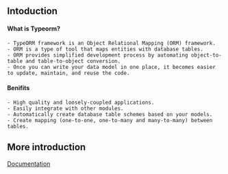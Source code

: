<!-- @format -->

## Intoduction

#### What is Typeorm?

    - TypeORM framework is an Object Relational Mapping (ORM) framework.
    - ORM is a type of tool that maps entities with database tables.
    - ORM provides simplified development process by automating object-to-table and table-to-object conversion.
    - Once you can write your data model in one place, it becomes easier to update, maintain, and reuse the code.

#### Benifits

    - High quality and loosely-coupled applications.
    - Easily integrate with other modules.
    - Automatically create database table schemes based on your models.
    - Create mapping (one-to-one, one-to-many and many-to-many) between tables.

## More introduction

[Documentation](https://www.tutorialspoint.com/typeorm/typeorm_introduction.htm)
